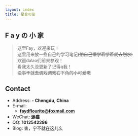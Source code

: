 ```yaml
---
layout: index
title: 星合の空
---
```

## **F a y の 小 家**

>这里Fay，欢迎来玩！<br>
>这里用来放一些自己的学习笔记~~(怕自己懒学着学着就去划水)~~<br>
>欢迎dalao们前来参观！<br>
>看我太久没更新了记得q我！<br>
>~~没事干就去调戏调戏右下角的小可爱嗷~~


## Contact

- Address: **- Chengdu, China**
- E-mail:
  - **faydflourite@foxmail.com**
- WeChat: **迷猫**
- QQ: **1012542296**
- Blog: 害，宁不就在这儿么
